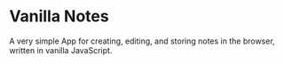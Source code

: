 # Vanilla Notes

A very simple App for creating, editing, and storing notes in the browser, written in vanilla JavaScript.